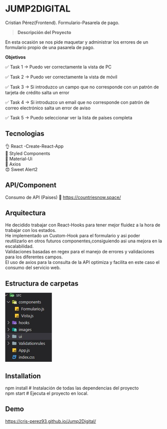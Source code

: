 # JUMP2DIGITAL

Cristian Pérez(Frontend). Formulario-Pasarela de pago.

> **Descripción del Proyecto** 

En esta ocasión se nos pide maquetar y administrar los errores de un formulario propio de una pasarela de pago.

**Objetivos** 

✅ Task 1 → Puedo ver correctamente la vista de PC

✅ Task 2 → Puedo ver correctamente la vista de móvil

✅ Task 3 → Si introduzco un campo que no corresponde con un patrón de tarjeta de crédito salta un error

✅ Task 4 → Si introduzco un email que no corresponde con patrón de correo electrónico salta un error de aviso

✅ Task 5 → Puedo seleccionar ver la lista de países completa


## Tecnologias
👌  React -Create-React-App<br>
🎨 Styled Components<br>
🎨 Material-Ui<br>
🔎 Axios<br>
😍 Sweet Alert2

## API/Component

Consumo de API (Paises) 📃 https://countriesnow.space/

## Arquitectura

He decidido trabajar con React-Hooks para tener mejor fluidez a la hora de trabajar con los estados.<br>
He implementado un Custom-Hook para el formulario y asi poder reutilizarlo en otros futuros componentes,consiguiendo asi una mejora en la escalabilidad.<br>
Validaciones basadas en regex para el manejo de errores y validaciones para los diferentes campos.<br>
El uso de axios para la consulta de la API optimiza y facilita en este caso el consumo del servicio web.

## Estructura de carpetas
![](/src/images/Carpetas-Proyecto.jpg)

## Installation

npm install # Instalación de todas las dependencias del proyecto<br>
npm start  #  Ejecuta el proyecto en local.

## Demo
https://cris-perez93.github.io/Jump2Digital/






